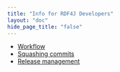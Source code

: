 ```yaml
---
title: "Info for RDF4J Developers"
layout: "doc"
hide_page_title: "false"
---
```


- <a href="workflow">Workflow</a>
- <a href="squashing">Squashing commits</a>
- <a href="releases">Release management</a>
